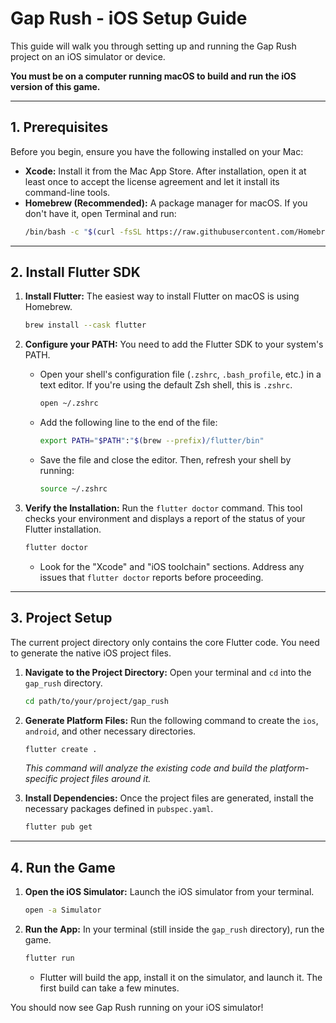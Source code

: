# Gap Rush - iOS Setup Guide

This guide will walk you through setting up and running the Gap Rush project on an iOS simulator or device.

**You must be on a computer running macOS to build and run the iOS version of this game.**

---

## 1. Prerequisites

Before you begin, ensure you have the following installed on your Mac:

- **Xcode:** Install it from the Mac App Store. After installation, open it at least once to accept the license agreement and let it install its command-line tools.
- **Homebrew (Recommended):** A package manager for macOS. If you don't have it, open Terminal and run:
  ```bash
  /bin/bash -c "$(curl -fsSL https://raw.githubusercontent.com/Homebrew/install/HEAD/install.sh)"
  ```

---

## 2. Install Flutter SDK

1.  **Install Flutter:** The easiest way to install Flutter on macOS is using Homebrew.
    ```bash
    brew install --cask flutter
    ```

2.  **Configure your PATH:** You need to add the Flutter SDK to your system's PATH.
    - Open your shell's configuration file (`.zshrc`, `.bash_profile`, etc.) in a text editor. If you're using the default Zsh shell, this is `.zshrc`.
      ```bash
      open ~/.zshrc
      ```
    - Add the following line to the end of the file:
      ```bash
      export PATH="$PATH":"$(brew --prefix)/flutter/bin"
      ```
    - Save the file and close the editor. Then, refresh your shell by running:
      ```bash
      source ~/.zshrc
      ```

3.  **Verify the Installation:** Run the `flutter doctor` command. This tool checks your environment and displays a report of the status of your Flutter installation.
    ```bash
    flutter doctor
    ```
    - Look for the "Xcode" and "iOS toolchain" sections. Address any issues that `flutter doctor` reports before proceeding.

---

## 3. Project Setup

The current project directory only contains the core Flutter code. You need to generate the native iOS project files.

1.  **Navigate to the Project Directory:** Open your terminal and `cd` into the `gap_rush` directory.
    ```bash
    cd path/to/your/project/gap_rush
    ```

2.  **Generate Platform Files:** Run the following command to create the `ios`, `android`, and other necessary directories.
    ```bash
    flutter create .
    ```
    *This command will analyze the existing code and build the platform-specific project files around it.*

3.  **Install Dependencies:** Once the project files are generated, install the necessary packages defined in `pubspec.yaml`.
    ```bash
    flutter pub get
    ```

---

## 4. Run the Game

1.  **Open the iOS Simulator:** Launch the iOS simulator from your terminal.
    ```bash
    open -a Simulator
    ```

2.  **Run the App:** In your terminal (still inside the `gap_rush` directory), run the game.
    ```bash
    flutter run
    ```
    - Flutter will build the app, install it on the simulator, and launch it. The first build can take a few minutes.

You should now see Gap Rush running on your iOS simulator!
